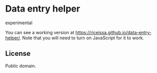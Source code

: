 # Data entry helper

experimental

You can see a working version at
<https://riceissa.github.io/data-entry-helper/>.
Note that you will need to turn on JavaScript for it to work.

## License

Public domain.
